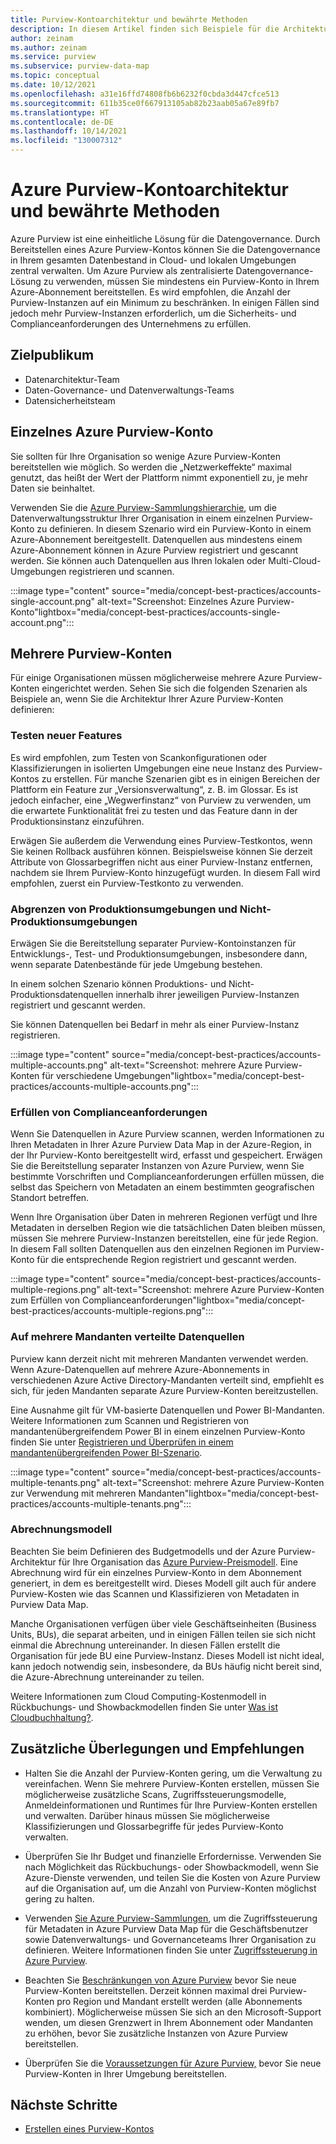 ```yaml
---
title: Purview-Kontoarchitektur und bewährte Methoden
description: In diesem Artikel finden sich Beispiele für die Architekturen von Azure Purview-Kontoarchitekturen und Beschreibungen bewährter Methoden.
author: zeinam
ms.author: zeinam
ms.service: purview
ms.subservice: purview-data-map
ms.topic: conceptual
ms.date: 10/12/2021
ms.openlocfilehash: a31e16ffd74808fb6b6232f0cbda3d447cfce513
ms.sourcegitcommit: 611b35ce0f667913105ab82b23aab05a67e89fb7
ms.translationtype: HT
ms.contentlocale: de-DE
ms.lasthandoff: 10/14/2021
ms.locfileid: "130007312"
---
```

# <a name="azure-purview-accounts-architectures-and-best-practices"></a>Azure Purview-Kontoarchitektur und bewährte Methoden  

Azure Purview ist eine einheitliche Lösung für die Datengovernance. Durch Bereitstellen eines Azure Purview-Kontos können Sie die Datengovernance in Ihrem gesamten Datenbestand in Cloud- und lokalen Umgebungen zentral verwalten. Um Azure Purview als zentralisierte Datengovernance-Lösung zu verwenden, müssen Sie mindestens ein Purview-Konto in Ihrem Azure-Abonnement bereitstellen. Es wird empfohlen, die Anzahl der Purview-Instanzen auf ein Minimum zu beschränken. In einigen Fällen sind jedoch mehr Purview-Instanzen erforderlich, um die Sicherheits- und Complianceanforderungen des Unternehmens zu erfüllen.

## <a name="intended-audience"></a>Zielpublikum

- Datenarchitektur-Team
- Daten-Governance- und Datenverwaltungs-Teams
- Datensicherheitsteam

## <a name="single-purview-account"></a>Einzelnes Azure Purview-Konto

Sie sollten für Ihre Organisation so wenige Azure Purview-Konten bereitstellen wie möglich. So werden die „Netzwerkeffekte“ maximal genutzt, das heißt der Wert der Plattform nimmt exponentiell zu, je mehr Daten sie beinhaltet. 

Verwenden Sie die [Azure Purview-Sammlungshierarchie](./concept-best-practices-collections.md), um die Datenverwaltungsstruktur Ihrer Organisation in einem einzelnen Purview-Konto zu definieren. In diesem Szenario wird ein Purview-Konto in einem Azure-Abonnement bereitgestellt. Datenquellen aus mindestens einem Azure-Abonnement können in Azure Purview registriert und gescannt werden. Sie können auch Datenquellen aus Ihren lokalen oder Multi-Cloud-Umgebungen registrieren und scannen.

:::image type="content" source="media/concept-best-practices/accounts-single-account.png" alt-text="Screenshot: Einzelnes Azure Purview-Konto"lightbox="media/concept-best-practices/accounts-single-account.png":::

## <a name="multiple-purview-accounts"></a>Mehrere Purview-Konten

Für einige Organisationen müssen möglicherweise mehrere Azure Purview-Konten eingerichtet werden. Sehen Sie sich die folgenden Szenarien als Beispiele an, wenn Sie die Architektur Ihrer Azure Purview-Konten definieren:  

### <a name="testing-new-features"></a>Testen neuer Features 

Es wird empfohlen, zum Testen von Scankonfigurationen oder Klassifizierungen in isolierten Umgebungen eine neue Instanz des Purview-Kontos zu erstellen. Für manche Szenarien gibt es in einigen Bereichen der Plattform ein Feature zur „Versionsverwaltung“, z. B. im Glossar. Es ist jedoch einfacher, eine „Wegwerfinstanz“ von Purview zu verwenden, um die erwartete Funktionalität frei zu testen und das Feature dann in der Produktionsinstanz einzuführen.  

Erwägen Sie außerdem die Verwendung eines Purview-Testkontos, wenn Sie keinen Rollback ausführen können. Beispielsweise können Sie derzeit Attribute von Glossarbegriffen nicht aus einer Purview-Instanz entfernen, nachdem sie Ihrem Purview-Konto hinzugefügt wurden. In diesem Fall wird empfohlen, zuerst ein Purview-Testkonto zu verwenden.
 
### <a name="isolating-productionand-non-production-environments"></a>Abgrenzen von Produktionsumgebungen und Nicht-Produktionsumgebungen 

Erwägen Sie die Bereitstellung separater Purview-Kontoinstanzen für Entwicklungs-, Test- und Produktionsumgebungen, insbesondere dann, wenn separate Datenbestände für jede Umgebung bestehen.  

In einem solchen Szenario können Produktions- und Nicht-Produktionsdatenquellen innerhalb ihrer jeweiligen Purview-Instanzen registriert und gescannt werden.

Sie können Datenquellen bei Bedarf in mehr als einer Purview-Instanz registrieren.

:::image type="content" source="media/concept-best-practices/accounts-multiple-accounts.png" alt-text="Screenshot: mehrere Azure Purview-Konten für verschiedene Umgebungen"lightbox="media/concept-best-practices/accounts-multiple-accounts.png":::

### <a name="fulfilling-compliance-requirements"></a>Erfüllen von Complianceanforderungen  

Wenn Sie Datenquellen in Azure Purview scannen, werden Informationen zu Ihren Metadaten in Ihrer Azure Purview Data Map in der Azure-Region, in der Ihr Purview-Konto bereitgestellt wird, erfasst und gespeichert. Erwägen Sie die Bereitstellung separater Instanzen von Azure Purview, wenn Sie bestimmte Vorschriften und Complianceanforderungen erfüllen müssen, die selbst das Speichern von Metadaten an einem bestimmten geografischen Standort betreffen.  

Wenn Ihre Organisation über Daten in mehreren Regionen verfügt und Ihre Metadaten in derselben Region wie die tatsächlichen Daten bleiben müssen, müssen Sie mehrere Purview-Instanzen bereitstellen, eine für jede Region. In diesem Fall sollten Datenquellen aus den einzelnen Regionen im Purview-Konto für die entsprechende Region registriert und gescannt werden.

:::image type="content" source="media/concept-best-practices/accounts-multiple-regions.png" alt-text="Screenshot: mehrere Azure Purview-Konten zum Erfüllen von Complianceanforderungen"lightbox="media/concept-best-practices/accounts-multiple-regions.png":::

### <a name="having-data-sources-distributed-across-multiple-tenants"></a>Auf mehrere Mandanten verteilte Datenquellen  

Purview kann derzeit nicht mit mehreren Mandanten verwendet werden. Wenn Azure-Datenquellen auf mehrere Azure-Abonnements in verschiedenen Azure Active Directory-Mandanten verteilt sind, empfiehlt es sich, für jeden Mandanten separate Azure Purview-Konten bereitzustellen. 

Eine Ausnahme gilt für VM-basierte Datenquellen und Power BI-Mandanten. Weitere Informationen zum Scannen und Registrieren von mandantenübergreifendem Power BI in einem einzelnen Purview-Konto finden Sie unter [Registrieren und Überprüfen in einem mandantenübergreifenden Power BI-Szenario](/register-scan-power-bi-tenant#register-and-scan-a-cross-tenant-power-bi). 

:::image type="content" source="media/concept-best-practices/accounts-multiple-tenants.png" alt-text="Screenshot: mehrere Azure Purview-Konten zur Verwendung mit mehreren Mandanten"lightbox="media/concept-best-practices/accounts-multiple-tenants.png"::: 

### <a name="billing-model"></a>Abrechnungsmodell 

Beachten Sie beim Definieren des Budgetmodells und der Azure Purview-Architektur für Ihre Organisation das [Azure Purview-Preismodell](https://azure.microsoft.com/pricing/details/azure-purview). Eine Abrechnung wird für ein einzelnes Purview-Konto in dem Abonnement generiert, in dem es bereitgestellt wird. Dieses Modell gilt auch für andere Purview-Kosten wie das Scannen und Klassifizieren von Metadaten in Purview Data Map.

Manche Organisationen verfügen über viele Geschäftseinheiten (Business Units, BUs), die separat arbeiten, und in einigen Fällen teilen sie sich nicht einmal die Abrechnung untereinander. In diesen Fällen erstellt die Organisation für jede BU eine Purview-Instanz. Dieses Modell ist nicht ideal, kann jedoch notwendig sein, insbesondere, da BUs häufig nicht bereit sind, die Azure-Abrechnung untereinander zu teilen. 

Weitere Informationen zum Cloud Computing-Kostenmodell in Rückbuchungs- und Showbackmodellen finden Sie unter [Was ist Cloudbuchhaltung?](/cloud-adoption-framework/strategy/cloud-accounting).  

## <a name="additional-considerations-and-recommendations"></a>Zusätzliche Überlegungen und Empfehlungen 

- Halten Sie die Anzahl der Purview-Konten gering, um die Verwaltung zu vereinfachen. Wenn Sie mehrere Purview-Konten erstellen, müssen Sie möglicherweise zusätzliche Scans, Zugriffssteuerungsmodelle, Anmeldeinformationen und Runtimes für Ihre Purview-Konten erstellen und verwalten. Darüber hinaus müssen Sie möglicherweise Klassifizierungen und Glossarbegriffe für jedes Purview-Konto verwalten.

- Überprüfen Sie Ihr Budget und finanzielle Erfordernisse. Verwenden Sie nach Möglichkeit das Rückbuchungs- oder Showbackmodell, wenn Sie Azure-Dienste verwenden, und teilen Sie die Kosten von Azure Purview auf die Organisation auf, um die Anzahl von Purview-Konten möglichst gering zu halten. 

- Verwenden [Sie Azure Purview-Sammlungen](concept-best-practices-collections.md), um die Zugriffssteuerung für Metadaten in Azure Purview Data Map für die Geschäftsbenutzer sowie Datenverwaltungs- und Governanceteams Ihrer Organisation zu definieren. Weitere Informationen finden Sie unter [Zugriffssteuerung in Azure Purview](./catalog-permissions.md).

- Beachten Sie [Beschränkungen von Azure Purview](./how-to-manage-quotas.md#azure-purview-limits) bevor Sie neue Purview-Konten bereitstellen. Derzeit können maximal drei Purview-Konten pro Region und Mandant erstellt werden (alle Abonnements kombiniert). Möglicherweise müssen Sie sich an den Microsoft-Support wenden, um diesen Grenzwert in Ihrem Abonnement oder Mandanten zu erhöhen, bevor Sie zusätzliche Instanzen von Azure Purview bereitstellen.  

- Überprüfen Sie die [Voraussetzungen für Azure Purview,](./create-catalog-portal.md#prerequisites) bevor Sie neue Purview-Konten in Ihrer Umgebung bereitstellen.
  
## <a name="next-steps"></a>Nächste Schritte
-  [Erstellen eines Purview-Kontos](./create-catalog-portal.md)